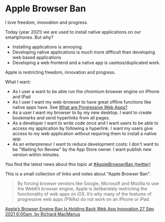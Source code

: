 # Apple Browser Ban

I love freedom, innovation and progress. 

Today (year 2021) we are used to install native applications on our smartphones. But why? 

* Installing applications is annoying.
* Developing native applications is much more difficult than developing web based applications
* Developing a web frontend and a native app is useless/duplicated work.

Apple is restricting freedom, innovation and progress.

What I want:

* As I user a want to be able run the chromium browser engine on iPhone and IPad
* As I user I want my web-browser to have great offline functions like native apps have. See [What are Progressive Web Apps?](https://web.dev/what-are-pwas/)
* As a user I want my browser to by my new desktop. I want to create bookmarks and send hyperlinks from all pages.
* As a developer I want to write code once and I want users to be able to access my application by following a hyperlink. I want my users give access to my web application without requiring them to install a native app.
* As an enterpreneur I want to reduce development costs: I don't want to be "Waiting for Review" by the App Store owner. I want publish new version within minutes.

You find the latest news about this topic at [#AppleBrowserBan (twitter)](https://twitter.com/hashtag/AppleBrowserBan)

This is a small collection of links and notes about "Apple Browser Ban".

> By forcing browser vendors like Google, Microsoft and Mozilla to use the WebKit browser engine, Apple is deliberately restricting the functionality of web apps on iOS. It’s why many of the features of progressive web apps (PWAs) do not work on an iPhone or iPad.

[Apple’s Browser Engine Ban Is Holding Back Web App Innovation
27 Sep 2021 6:00am, by Richard MacManus](https://thenewstack.io/apples-browser-engine-ban-is-holding-back-web-app-innovation/)

